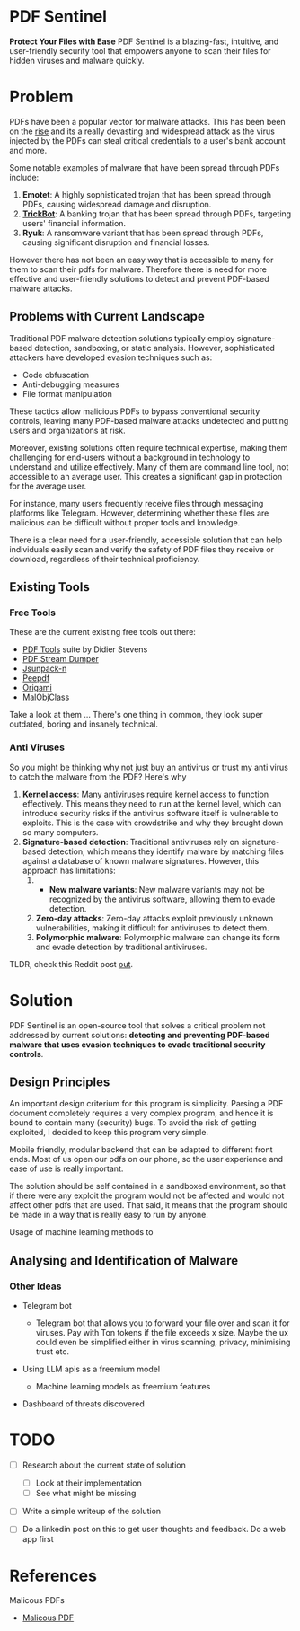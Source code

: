 # PDF Sentinel 
**Protect Your Files with Ease**
PDF Sentinel is a blazing-fast, intuitive, and user-friendly security tool that empowers anyone to scan their files for hidden viruses and malware quickly.

# Problem
PDFs have been a popular vector for malware attacks. This has been been on the [rise](https://www.mcafee.com/blogs/other-blogs/mcafee-labs/rise-in-deceptive-pdf-the-gateway-to-malicious-payloads/) and its a really devasting and widespread attack as the virus injected by the PDFs can steal critical credentials to a user's bank account and more. 

Some notable examples of malware that have been spread through PDFs include:

1. **Emotet**: A highly sophisticated trojan that has been spread through PDFs, causing widespread damage and disruption.
2. **[TrickBot](https://www.cisa.gov/news-events/cybersecurity-advisories/aa21-076a)**: A banking trojan that has been spread through PDFs, targeting users' financial information.
3. **Ryuk**: A ransomware variant that has been spread through PDFs, causing significant disruption and financial losses.

However there has not been an easy way that is accessible to many for them to scan their pdfs for malware. Therefore there is need for more effective and user-friendly solutions to detect and prevent PDF-based malware attacks.

## Problems with Current Landscape

Traditional PDF malware detection solutions typically employ signature-based detection, sandboxing, or static analysis. However, sophisticated attackers have developed evasion techniques such as:

- Code obfuscation
- Anti-debugging measures
- File format manipulation


These tactics allow malicious PDFs to bypass conventional security controls, leaving many PDF-based malware attacks undetected and putting users and organizations at risk.

Moreover, existing solutions often require technical expertise, making them challenging for end-users without a background in technology to understand and utilize effectively. Many of them are command line tool, not accessible to an average user. This creates a significant gap in protection for the average user. 

For instance, many users frequently receive files through messaging platforms like Telegram. However, determining whether these files are malicious can be difficult without proper tools and knowledge.

There is a clear need for a user-friendly, accessible solution that can help individuals easily scan and verify the safety of PDF files they receive or download, regardless of their technical proficiency.

## Existing Tools
### Free Tools
These are the current existing free tools out there: 
- [PDF Tools](http://blog.didierstevens.com/programs/pdf-tools/) suite by Didier Stevens
- [PDF Stream Dumper](http://sandsprite.com/blogs/index.php?uid=7&pid=57)
- [Jsunpack-n](https://code.google.com/p/jsunpack-n/)
- [Peepdf](http://eternal-todo.com/tools/peepdf)
- [Origami](http://esec-lab.sogeti.com/dotclear/index.php?pages/Origami)
- [MalObjClass](https://github.com/9b/malpdfobj)

Take a look at them ... There's one thing in common, they look super outdated, boring and insanely technical. 
### Anti Viruses

So you might be thinking why not just buy an antivirus or trust my anti virus to catch the malware from the PDF? Here's why
1. **Kernel access**: Many antiviruses require kernel access to function effectively. This means they need to run at the kernel level, which can introduce security risks if the antivirus software itself is vulnerable to exploits. This is the case with crowdstrike and why they brought down so many computers. 
2. **Signature-based detection**: Traditional antiviruses rely on signature-based detection, which means they identify malware by matching files against a database of known malware signatures. However, this approach has limitations:
	1. - **New malware variants**: New malware variants may not be recognized by the antivirus software, allowing them to evade detection.
	2. **Zero-day attacks**: Zero-day attacks exploit previously unknown vulnerabilities, making it difficult for antiviruses to detect them. 
	3. **Polymorphic malware**: Polymorphic malware can change its form and evade detection by traditional antiviruses.

TLDR, check this Reddit post [out](https://www.reddit.com/r/linux4noobs/comments/16h7519/why_is_antivirus_so_hated_or_disregarded/).


# Solution
PDF Sentinel is an open-source tool that solves a critical problem not addressed by current solutions: **detecting and preventing PDF-based malware that uses evasion techniques to evade traditional security controls**.


## Design Principles

An important design criterium for this program is simplicity. Parsing a PDF document completely requires a very complex program, and hence it is bound to contain many (security) bugs. To avoid the risk of getting exploited, I decided to keep this program very simple.

Mobile friendly, modular backend that can be adapted to different front ends. Most of us open our pdfs on our phone, so the user experience and ease of use is really important. 

The solution should be self contained in a sandboxed environment, so that if there were any exploit the program would not be affected and would not affect other pdfs that are used. That said, it means that the program should be made in a way that is really easy to run by anyone. 

Usage of machine learning methods to 


## Analysing and Identification of Malware

### Other Ideas
* Telegram bot
	* Telegram bot that allows you to forward your file over and scan it for viruses. Pay with Ton tokens if the file exceeds x size. Maybe the ux could even be simplified either in virus scanning, privacy, minimising trust etc.

* Using LLM apis as a freemium model
	* Machine learning models as freemium features
* Dashboard of threats discovered

# TODO
* [ ] Research about the current state of solution
	* [ ] Look at their implementation
	* [ ] See what might be missing
* [ ] Write a simple writeup of the solution
* [ ] Do a linkedin post on this to get user thoughts and feedback. Do a web app first


# References

Malicous PDFs
* [Malicous PDF](https://www.sentinelone.com/blog/malicious-pdfs-revealing-techniques-behind-attacks/)
